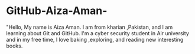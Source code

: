 # GitHub-Aiza-Aman-
"Hello, My name is Aiza Aman. I am from kharian ,Pakistan, and I am learning about Git and GitHub. I'm a cyber security student in Air university and in my free time, I love baking ,exploring, and reading new interesting books.  
